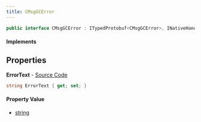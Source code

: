 ```yaml
---
title: CMsgGCError
---
```


```csharp
public interface CMsgGCError : ITypedProtobuf<CMsgGCError>, INativeHandle
```

#### Implements

## Properties

**ErrorText** - [Source Code](https://github.com/swiftly-solution/swiftlys2/blob/main/managed/src/SwiftlyS2.Generated/Protobufs/Interfaces/CMsgGCError.cs#L13)

```csharp
string ErrorText { get; set; }
```

#### Property Value

- [string](https://learn.microsoft.com/dotnet/api/system.string)

